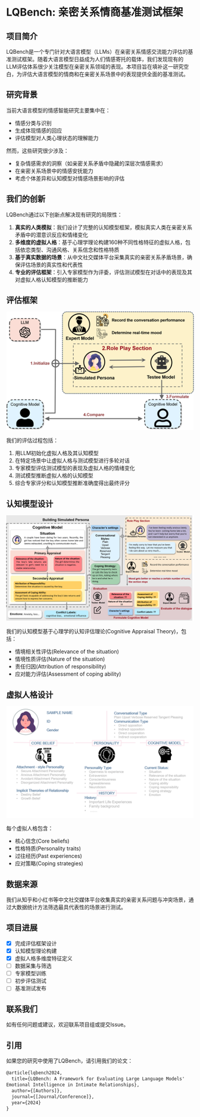 # LQBench: 亲密关系情商基准测试框架

## 项目简介

LQBench是一个专门针对大语言模型（LLMs）在亲密关系情感交流能力评估的基准测试框架。随着大语言模型日益成为人们情感寄托的载体，我们发现现有的LLM评估体系很少关注模型在亲密关系领域的表现。本项目旨在填补这一研究空白，为评估大语言模型的情商和在亲密关系场景中的表现提供全面的基准测试。

## 研究背景

当前大语言模型的情感智能研究主要集中在：
- 情感分类与识别
- 生成体现情感的回应
- 评估模型对人类心理状态的理解能力

然而，这些研究很少涉及：
- 复杂情感需求的洞察（如亲密关系矛盾中隐藏的深层次情感需求）
- 在亲密关系场景中的情感安抚能力
- 考虑个体差异和认知模型对情感场景影响的评估

## 我们的创新

LQBench通过以下创新点解决现有研究的局限性：

1. **真实的人类模拟**：我们设计了完整的认知模型框架，模拟真实人类在亲密关系矛盾中的潜意识反应和情绪变化
2. **多维度的虚拟人格**：基于心理学理论构建160种不同性格特征的虚拟人格，包括依恋类型、沟通风格、关系信念和性格特质
3. **基于真实数据的场景**：从中文社交媒体平台采集真实的亲密关系矛盾场景，确保评估场景的真实性和代表性
4. **专业的评估框架**：引入专家模型作为评委，评估测试模型在对话中的表现及其对虚拟人格认知模型的推断能力

## 评估框架

![评估框架](./assets/framework.png)

我们的评估过程包括：
1. 用LLM初始化虚拟人格及其认知模型
2. 在特定场景中让虚拟人格与测试模型进行多轮对话
3. 专家模型评估测试模型的表现及虚拟人格的情绪变化
4. 测试模型推断虚拟人格的认知模型
5. 综合专家评分和认知模型推断准确度得出最终评分

## 认知模型设计

![认知模型](./assets/cognitive_model.png)

我们的认知模型基于心理学的认知评估理论(Cognitive Appraisal Theory)，包括：
- 情境相关性评估(Relevance of the situation)
- 情境性质评估(Nature of the situation)
- 责任归因(Attribution of responsibility)
- 应对能力评估(Assessment of coping ability)

## 虚拟人格设计

![虚拟人格设置](./assets/persona_settings.png)

每个虚拟人格包含：
- 核心信念(Core beliefs)
- 性格特质(Personality traits)
- 过往经历(Past experiences)
- 应对策略(Coping strategies)

## 数据来源

我们从知乎和小红书等中文社交媒体平台收集真实的亲密关系问题与冲突场景，通过大数据统计方法筛选最具代表性的场景进行测试。

## 项目进展

- [x] 完成评估框架设计
- [x] 认知模型理论构建
- [x] 虚拟人格多维度特征定义
- [ ] 数据采集与筛选
- [ ] 专家模型训练
- [ ] 初步评估测试
- [ ] 基准测试发布

## 联系我们

如有任何问题或建议，欢迎联系项目组或提交Issue。

## 引用

如果您的研究中使用了LQBench，请引用我们的论文：

```
@article{lqbench2024,
  title={LQBench: A Framework for Evaluating Large Language Models' Emotional Intelligence in Intimate Relationships},
  author={[Authors]},
  journal={[Journal/Conference]},
  year={2024}
}
``` 